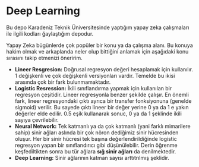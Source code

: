 # Deep Learning
Bu depo Karadeniz Teknik Üniversitesinde yaptığım yapay zeka çalışmaları ile ilgili kodları ğaylaştığım depodur.

Yapay Zeka bügünlerde çok popüler bir konu ya da çalışma alanı. Bu konuya hakim olmak ve arkaplanda neler olup bittiğini anlamak için aşağıdaki konu sırasını takip etmenizi öneririm.
* **Lineer Resgresion:** Doğrusal regresyon değeri hesaplamak için kullanılır. 1 değişkenli ve çok değişkenli versiyonları vardır. Temelde  bu ikisi arasında çok bir fark bulunmamaktadır.
* **Logistic Resression:** İkili sınıflandırma yapmak için kullanılan bir regresyon çeşitidir. Lineer regresyonla benzer şekilde çalışır. En önemli fark, lineer regresyondaki çıktı ayrıca bir transfer fonksiyonuna (genelde sigmoid) verilir. Bu sayede çıktı lineer bir değer yerine 0 ya da 1 e yakın değerler elde edilir. 0.5 eşik kullanarak sonuc, 0 ya da 1 şeklinde ikili sayıya çevrilebilir.
* **Neural Network:** Tek katmanlı ya da çok katmanlı (yani farklı mimarilere sahip) sinir ağları aslında bir çok nöron dediğimiz sinir hücresinden oluşur. Her bir sinir hücresi tek başına değerlendirildiğinde logistic regresyon yapan bir sınıflandırıcı gibi düşünülebilir. Derin öğrenme keşfediltikten sonra bu tür ağlara **sığ sinir ağları** da denilmektedir.
* **Deep Learning:** Sinir ağlarının katman sayısı arttıtrılmış şeklidir.
